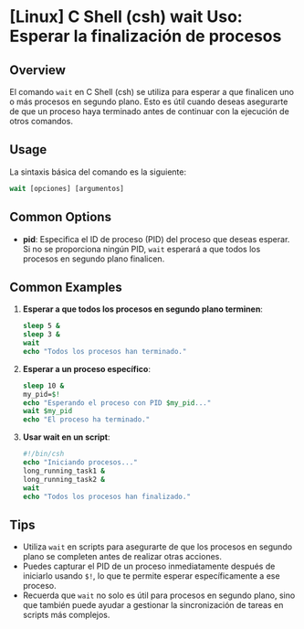 # [Linux] C Shell (csh) wait Uso: Esperar la finalización de procesos

## Overview
El comando `wait` en C Shell (csh) se utiliza para esperar a que finalicen uno o más procesos en segundo plano. Esto es útil cuando deseas asegurarte de que un proceso haya terminado antes de continuar con la ejecución de otros comandos.

## Usage
La sintaxis básica del comando es la siguiente:

```csh
wait [opciones] [argumentos]
```

## Common Options
- **pid**: Especifica el ID de proceso (PID) del proceso que deseas esperar. Si no se proporciona ningún PID, `wait` esperará a que todos los procesos en segundo plano finalicen.

## Common Examples

1. **Esperar a que todos los procesos en segundo plano terminen**:
   ```csh
   sleep 5 &
   sleep 3 &
   wait
   echo "Todos los procesos han terminado."
   ```

2. **Esperar a un proceso específico**:
   ```csh
   sleep 10 &
   my_pid=$!
   echo "Esperando el proceso con PID $my_pid..."
   wait $my_pid
   echo "El proceso ha terminado."
   ```

3. **Usar wait en un script**:
   ```csh
   #!/bin/csh
   echo "Iniciando procesos..."
   long_running_task1 &
   long_running_task2 &
   wait
   echo "Todos los procesos han finalizado."
   ```

## Tips
- Utiliza `wait` en scripts para asegurarte de que los procesos en segundo plano se completen antes de realizar otras acciones.
- Puedes capturar el PID de un proceso inmediatamente después de iniciarlo usando `$!`, lo que te permite esperar específicamente a ese proceso.
- Recuerda que `wait` no solo es útil para procesos en segundo plano, sino que también puede ayudar a gestionar la sincronización de tareas en scripts más complejos.